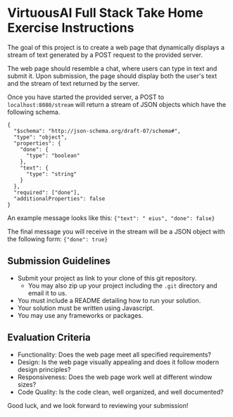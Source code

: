 # VirtuousAI Full Stack Take Home Exercise Instructions

The goal of this project is to create a web page that dynamically displays a stream of text generated by a POST request to the provided server.

The web page should resemble a chat, where users can type in text and submit it. Upon submission, the page should display both the user's text and the stream of text returned by the server.

Once you have started the provided server, a POST to `localhost:8080/stream` will return a stream of JSON objects which have the following schema.

```
{
  "$schema": "http://json-schema.org/draft-07/schema#",
  "type": "object",
  "properties": {
    "done": {
      "type": "boolean"
    },
    "text": {
      "type": "string"
    }
  },
  "required": ["done"],
  "additionalProperties": false
}
```

An example message looks like this: `{"text": " eius", "done": false}`

The final message you will receive in the stream will be a JSON object with the following form: `{"done": true}`


## Submission Guidelines
- Submit your project as link to your clone of this git repository.
  - You may also zip up your project including the `.git` directory and email it to us.
- You must include a README detailing how to run your solution.
- Your solution must be written using Javascript.
- You may use any frameworks or packages.

## Evaluation Criteria
- Functionality: Does the web page meet all specified requirements?
- Design: Is the web page visually appealing and does it follow modern design principles?
- Responsiveness: Does the web page work well at different window sizes?
- Code Quality: Is the code clean, well organized, and well documented?


Good luck, and we look forward to reviewing your submission!